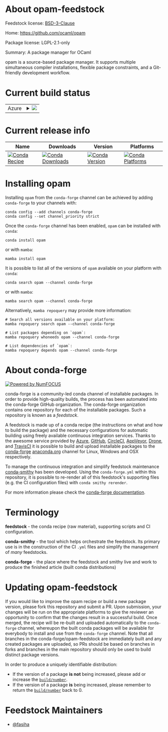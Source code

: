 About opam-feedstock
====================

Feedstock license: [BSD-3-Clause](https://github.com/conda-forge/opam-feedstock/blob/main/LICENSE.txt)

Home: https://github.com/ocaml/opam

Package license: LGPL-2.1-only

Summary: A package manager for OCaml

opam is a source-based package manager. It supports multiple simultaneous compiler
installations, flexible package constraints, and a Git-friendly development workflow.


Current build status
====================


<table>
    
  <tr>
    <td>Azure</td>
    <td>
      <details>
        <summary>
          <a href="https://dev.azure.com/conda-forge/feedstock-builds/_build/latest?definitionId=15649&branchName=main">
            <img src="https://dev.azure.com/conda-forge/feedstock-builds/_apis/build/status/opam-feedstock?branchName=main">
          </a>
        </summary>
        <table>
          <thead><tr><th>Variant</th><th>Status</th></tr></thead>
          <tbody><tr>
              <td>linux_64</td>
              <td>
                <a href="https://dev.azure.com/conda-forge/feedstock-builds/_build/latest?definitionId=15649&branchName=main">
                  <img src="https://dev.azure.com/conda-forge/feedstock-builds/_apis/build/status/opam-feedstock?branchName=main&jobName=linux&configuration=linux%20linux_64_" alt="variant">
                </a>
              </td>
            </tr>
          </tbody>
        </table>
      </details>
    </td>
  </tr>
</table>

Current release info
====================

| Name | Downloads | Version | Platforms |
| --- | --- | --- | --- |
| [![Conda Recipe](https://img.shields.io/badge/recipe-opam-green.svg)](https://anaconda.org/conda-forge/opam) | [![Conda Downloads](https://img.shields.io/conda/dn/conda-forge/opam.svg)](https://anaconda.org/conda-forge/opam) | [![Conda Version](https://img.shields.io/conda/vn/conda-forge/opam.svg)](https://anaconda.org/conda-forge/opam) | [![Conda Platforms](https://img.shields.io/conda/pn/conda-forge/opam.svg)](https://anaconda.org/conda-forge/opam) |

Installing opam
===============

Installing `opam` from the `conda-forge` channel can be achieved by adding `conda-forge` to your channels with:

```
conda config --add channels conda-forge
conda config --set channel_priority strict
```

Once the `conda-forge` channel has been enabled, `opam` can be installed with `conda`:

```
conda install opam
```

or with `mamba`:

```
mamba install opam
```

It is possible to list all of the versions of `opam` available on your platform with `conda`:

```
conda search opam --channel conda-forge
```

or with `mamba`:

```
mamba search opam --channel conda-forge
```

Alternatively, `mamba repoquery` may provide more information:

```
# Search all versions available on your platform:
mamba repoquery search opam --channel conda-forge

# List packages depending on `opam`:
mamba repoquery whoneeds opam --channel conda-forge

# List dependencies of `opam`:
mamba repoquery depends opam --channel conda-forge
```


About conda-forge
=================

[![Powered by
NumFOCUS](https://img.shields.io/badge/powered%20by-NumFOCUS-orange.svg?style=flat&colorA=E1523D&colorB=007D8A)](https://numfocus.org)

conda-forge is a community-led conda channel of installable packages.
In order to provide high-quality builds, the process has been automated into the
conda-forge GitHub organization. The conda-forge organization contains one repository
for each of the installable packages. Such a repository is known as a *feedstock*.

A feedstock is made up of a conda recipe (the instructions on what and how to build
the package) and the necessary configurations for automatic building using freely
available continuous integration services. Thanks to the awesome service provided by
[Azure](https://azure.microsoft.com/en-us/services/devops/), [GitHub](https://github.com/),
[CircleCI](https://circleci.com/), [AppVeyor](https://www.appveyor.com/),
[Drone](https://cloud.drone.io/welcome), and [TravisCI](https://travis-ci.com/)
it is possible to build and upload installable packages to the
[conda-forge](https://anaconda.org/conda-forge) [anaconda.org](https://anaconda.org/)
channel for Linux, Windows and OSX respectively.

To manage the continuous integration and simplify feedstock maintenance
[conda-smithy](https://github.com/conda-forge/conda-smithy) has been developed.
Using the ``conda-forge.yml`` within this repository, it is possible to re-render all of
this feedstock's supporting files (e.g. the CI configuration files) with ``conda smithy rerender``.

For more information please check the [conda-forge documentation](https://conda-forge.org/docs/).

Terminology
===========

**feedstock** - the conda recipe (raw material), supporting scripts and CI configuration.

**conda-smithy** - the tool which helps orchestrate the feedstock.
                   Its primary use is in the construction of the CI ``.yml`` files
                   and simplify the management of *many* feedstocks.

**conda-forge** - the place where the feedstock and smithy live and work to
                  produce the finished article (built conda distributions)


Updating opam-feedstock
=======================

If you would like to improve the opam recipe or build a new
package version, please fork this repository and submit a PR. Upon submission,
your changes will be run on the appropriate platforms to give the reviewer an
opportunity to confirm that the changes result in a successful build. Once
merged, the recipe will be re-built and uploaded automatically to the
`conda-forge` channel, whereupon the built conda packages will be available for
everybody to install and use from the `conda-forge` channel.
Note that all branches in the conda-forge/opam-feedstock are
immediately built and any created packages are uploaded, so PRs should be based
on branches in forks and branches in the main repository should only be used to
build distinct package versions.

In order to produce a uniquely identifiable distribution:
 * If the version of a package **is not** being increased, please add or increase
   the [``build/number``](https://docs.conda.io/projects/conda-build/en/latest/resources/define-metadata.html#build-number-and-string).
 * If the version of a package **is** being increased, please remember to return
   the [``build/number``](https://docs.conda.io/projects/conda-build/en/latest/resources/define-metadata.html#build-number-and-string)
   back to 0.

Feedstock Maintainers
=====================

* [@fasiha](https://github.com/fasiha/)

